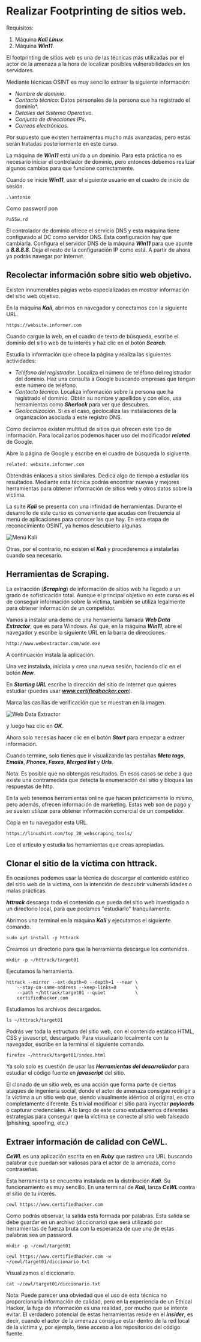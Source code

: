 # Realizar Footprinting de sitios web.

Requisitos:
1. Máquina ***Kali Linux***.
2. Máquina ***Win11***.

El footprinting de sitios web es una de las técnicas más utilizadas por el actor de la amenaza a la hora de localizar posibles vulnerabilidades en los servidores.

Mediante técnicas OSINT es muy sencillo extraer la siguiente información:

* *Nombre de dominio*.
* *Contacto técnico*: Datos personales de la persona que ha registrado el dominio*.
* *Detalles del Sistema Operativo*.
* *Conjunto de direcciones IPs*.
* *Correos electrónicos*.

Por supuesto que existen herraimentas mucho más avanzadas, pero estas serán tratadas posteriormente en este curso.

La máquina de ***Win11*** está unida a un dominio. Para esta práctica no es necesario iniciar el controlador de dominio, pero entonces debemos realizar algunos cambios para que funcione correctamente.

Cuando se inicie ***Win11***, usar el siguiente usuario en el cuadro de inicio de sesión.
```
.\antonio
```

Como password pon
```
Pa55w.rd
```

El controlador de dominio ofrece el servicio DNS y esta máquina tiene configurado al DC como servidor DNS. Esta configuración hay que cambiarla. Configura el servidor DNS de la máquina ***Win11*** para que apunte a ***8.8.8.8***. Deja el resto de la configuración IP como está. A partir de ahora ya podrás navegar por Internet.


## Recolectar información sobre sitio web objetivo.

Existen innumerables págias webs especializadas en mostrar información del sitio web objetivo. 

En la máquina ***Kali***, abrimos en navegador y conectamos con la siguiente URL.
```
https://website.informer.com
````

Cuando cargue la web, en el cuadro de texto de búsqueda, escribe el dominio del sitio web de tu interés y haz clic en el botón ***Search***.

Estudia la información que ofrece la página y realiza las siguientes actividades:

* *Teléfono del registrador*. Localiza el número de teléfono del registrador del dominio. Haz una consulta a Google buscando empresas que tengan este número de teléfono.
* *Contacto técnico*. Localiza información sobre la persona que ha registrado el dominio. Obtén su nombre y apellidos y con ellos, usa herramientas como ***Sherlock*** para ver qué descubres.
* *Geolocalización*. Si es el caso, geolocaliza las instalaciones de la organización asociada a este registro DNS.

Como decíamos existen multitud de sitios que ofrecen este tipo de información. Para localizarlos podemos hacer uso del modificador ***related*** de Google. 

Abre la página de Google y escribe en el cuadro de búsqueda lo sigiuente.
```
related: website.informer.com
```

Obtendrás enlaces a sitios similares. Dedica algo de tiempo a estudiar los resultados. Mediante esta técnica podrás encontrar nuevas y mejores herramientas para obtener información de sitios web y otros datos sobre la víctima.

La suite ***Kali*** se presenta con una infinidad de herramientas. Durante el desarrollo de este curso es conveniente que acudas con frecuencia al menú de aplicaciones para conocer las que hay. En esta etapa de reconocimiento OSINT, ya hemos descubierto algunas.

![Menú Kali](../img/lab-02-D/202208311132.png)

Otras, por el contrario, no existen el ***Kali*** y procederemos a instalarlas cuando sea necesario.

## Herramientas de Scraping.

La extracción (***Scraping***) de información de sitios web ha llegado a un grado de sofisticación total. Aunque el principal objetivo en este curso es el de conseguir información sobre la víctima, también se utiliza legalmente para obtener información de un competidor.

Vamos a instalar una demo de una herramienta llamada ***Web Data Extractor***, que es para Windows. Así que, en la máquina ***Win11***, abre el navegador y escribe la siguiente URL en la barra de direcciones.
```
http://www.webextractor.com/wde.exe
```

A continuación instala la aplicación.

Una vez instalada, iníciala y crea una nueva sesión, haciendo clic en el botón ***New***.

En ***Starting URL*** escribe la dirección del sitio de Internet que quieres estudiar (puedes usar ***www.certifiedhacker.com***).

Marca las casillas de verificación que se muestran en la imagen.

![Web Data Extractor](../img/lab-02-D/202208311201.png)

y luego haz clic en ***OK***.

Ahora solo necesias hacer clic en el botón ***Start*** para empezar a extraer información.

Cuando termine, solo tienes que ir visualizando las pestañas ***Meta tags***, ***Emails***, ***Phones***, ***Faxes***, ***Merged list*** y ***Urls***.

Nota: Es posible que no obtengas resultados. En esos casos se debe a que existe una contramedida que detecta la enumeración del sitio y bloquea las respuestas de http.

En la web tenemos herramientas online que hacen prácticamente lo mismo, pero además, ofrecen información de marketing. Estas web son de pago y se suelen utilizar para obtener información comercial de un competidor.

Copia en tu navegador esta URL.
```
https://linuxhint.com/top_20_webscraping_tools/
```

Lee el artículo y estudia las herramientas que creas apropiadas.

## Clonar el sitio de la víctima con httrack.

En ocasiones podemos usar la técnica de descargar el contenido estático del sitio web de la víctima, con la intención de descubrir vulnerabilidades o malas prácticas.

***httrack*** descarga todo el contenido que pueda del sitio web investigado a un directorio local, para que podamos "estudiarlo" tranquilamente.

Abrimos una terminal en la máquina ***Kali*** y ejecutamos el siguiente comando.
```
sudo apt install -y httrack
```

Creamos un directorio para que la herramienta descargue los contenidos.
```
mkdir -p ~/httrack/target01
```

Ejecutamos la herramienta.
```
httrack --mirror --ext-depth=0 --depth=1 --near \
    --stay-on-same-address --keep-links=0       \
    --path ~/httrack/target01 --quiet           \
    certifiedhacker.com
```

Estudiamos los archivos descargados.
```
ls ~/httrack/target01
```

Podrás ver toda la estructura del sitio web, con el contenido estático HTML, CSS y javascript, descargado. Para visualizarlo localmente con tu navegador, escribe en la terminal el siguiente comando.
```
firefox ~/httrack/target01/index.html
```

Ya solo solo es cuestión de usar las ***Herramientas del desarrollador*** para estudiar el código fuente en ***javascript*** del sitio.

El clonado de un sitio web, es una acción que forma parte de ciertos ataques de ingeniería social, donde el actor de amenaza consigue redirigir a la víctima a un sitio web que, siendo visualmente idéntico al original, es otro completamente diferente. Es trivial modificar el sitio para inyectar ***payloads*** o capturar credenciales. A lo largo de este curso estudiaremos diferentes estrategias para conseguir que la víctima se conecte al sitio web falseado (phishing, spoofing, etc.)


## Extraer información de calidad con CeWL.

***CeWL*** es una aplicación escrita en en ***Ruby*** que rastrea una URL buscando palabrar que puedan ser valiosas para el actor de la amenaza, como contraseñas.

Esta herramienta se encuentra instalada en la distribución ***Kali***. Su funcionamiento es muy sencillo. En una terminal de ***Kali***, lanza ***CeWL*** contra el sitio de tu interés.
```
cewl https://www.certifiedhacker.com
```

Como podrás observar, la salida está formada por palabras. Esta salida se debe guardar en un archivo (diccionario) que será utilizado por herramientas de fuerza bruta con la esperanza de que una de estas palabras sea un password.
```
mkdir -p ~/cewl/target01

cewl https://www.certifiedhacker.com -w ~/cewl/target01/diccionario.txt
```

Visualizamos el diccionario.
```
cat ~/cewl/target01/diccionario.txt
```

Nota: Puede parecer una obviedad que el uso de esta técnica no proporcionaría información de calidad, pero en la experiencia de un Ethical Hacker, la fuga de información es una realidad, por mucho que se intente evitar. El verdadero potencial de estas herramientas reside en el ***insider***, es decir, cuando el actor de la amenaza consigue estar dentro de la red local de la víctima y, por ejemplo, tiene acceso a los repositorios del código fuente.

